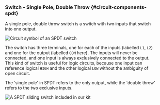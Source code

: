 ### Switch - Single Pole, Double Throw {#circuit-components-spdt}

A single pole, double throw switch is a switch with two inputs that switch into one output.

![Circuit symbol of an SPDT switch](https://raw.githubusercontent.com/OnionIoT/Onion-Docs/master/Omega2/Kit-Guides/img/spdt-symbol.png)

The switch has three terminals, one for each of the inputs (labelled `L1`, `L2`) and one for the output (labelled `COM` here). The inputs will never be connected, and one input is always exclusively connected to the output. This kind of switch is useful for logic circuits, because one input can reference logical `HIGH` and the other logical `LOW` without the ambiguity of open circuit.

The 'single pole' in SPDT refers to the only output, while the 'double throw' refers to the two exclusive inputs.

![A SPDT sliding switch included in our kit](https://raw.githubusercontent.com/OnionIoT/Onion-Docs/master/Omega2/Kit-Guides/img/switches-slide.jpg)
